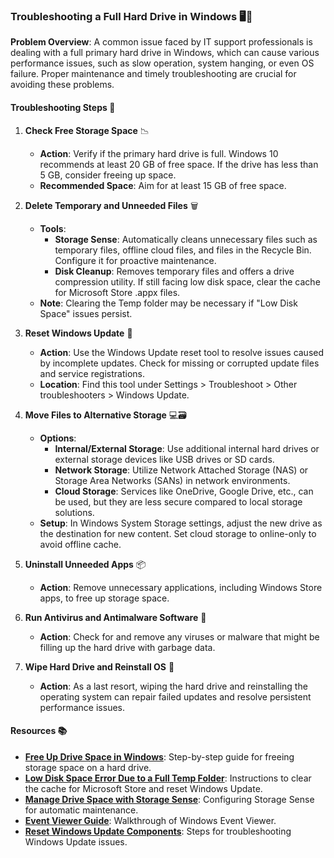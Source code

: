 ### Troubleshooting a Full Hard Drive in Windows 🖥️💾

**Problem Overview**: A common issue faced by IT support professionals is dealing with a full primary hard drive in Windows, which can cause various performance issues, such as slow operation, system hanging, or even OS failure. Proper maintenance and timely troubleshooting are crucial for avoiding these problems.

#### **Troubleshooting Steps** 🔧

1. **Check Free Storage Space** 📉
   - **Action**: Verify if the primary hard drive is full. Windows 10 recommends at least 20 GB of free space. If the drive has less than 5 GB, consider freeing up space.
   - **Recommended Space**: Aim for at least 15 GB of free space.

2. **Delete Temporary and Unneeded Files** 🗑️
   - **Tools**:
     - **Storage Sense**: Automatically cleans unnecessary files such as temporary files, offline cloud files, and files in the Recycle Bin. Configure it for proactive maintenance.
     - **Disk Cleanup**: Removes temporary files and offers a drive compression utility. If still facing low disk space, clear the cache for Microsoft Store .appx files.
   - **Note**: Clearing the Temp folder may be necessary if "Low Disk Space" issues persist.

3. **Reset Windows Update** 🔄
   - **Action**: Use the Windows Update reset tool to resolve issues caused by incomplete updates. Check for missing or corrupted update files and service registrations.
   - **Location**: Find this tool under Settings > Troubleshoot > Other troubleshooters > Windows Update.

4. **Move Files to Alternative Storage** 💻🗃️
   - **Options**:
     - **Internal/External Storage**: Use additional internal hard drives or external storage devices like USB drives or SD cards.
     - **Network Storage**: Utilize Network Attached Storage (NAS) or Storage Area Networks (SANs) in network environments.
     - **Cloud Storage**: Services like OneDrive, Google Drive, etc., can be used, but they are less secure compared to local storage solutions.
   - **Setup**: In Windows System Storage settings, adjust the new drive as the destination for new content. Set cloud storage to online-only to avoid offline cache.

5. **Uninstall Unneeded Apps** 📦
   - **Action**: Remove unnecessary applications, including Windows Store apps, to free up storage space.

6. **Run Antivirus and Antimalware Software** 🦠
   - **Action**: Check for and remove any viruses or malware that might be filling up the hard drive with garbage data.

7. **Wipe Hard Drive and Reinstall OS** 🔄
   - **Action**: As a last resort, wiping the hard drive and reinstalling the operating system can repair failed updates and resolve persistent performance issues.

#### **Resources** 📚

- **[Free Up Drive Space in Windows](https://support.microsoft.com/en-us/help/4026616/windows-10-free-up-drive-space)**: Step-by-step guide for freeing storage space on a hard drive.
- **[Low Disk Space Error Due to a Full Temp Folder](https://support.microsoft.com/en-us/help/4028457/windows-10-how-to-clear-the-cache)**: Instructions to clear the cache for Microsoft Store and reset Windows Update.
- **[Manage Drive Space with Storage Sense](https://support.microsoft.com/en-us/help/4027210/windows-10-storage-sense)**: Configuring Storage Sense for automatic maintenance.
- **[Event Viewer Guide](https://support.microsoft.com/en-us/help/4028654/windows-10-how-to-use-event-viewer)**: Walkthrough of Windows Event Viewer.
- **[Reset Windows Update Components](https://support.microsoft.com/en-us/help/4027322/windows-update-troubleshooter)**: Steps for troubleshooting Windows Update issues.

